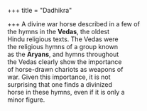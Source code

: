 +++
title = "Dadhikra"

+++
A divine war horse described in a few of  
the hymns in the **Vedas**, the oldest  
Hindu religious texts. The Vedas were  
the religious hymns of a group known  
as the **Aryans**, and hymns throughout  
the Vedas clearly show the importance  
of horse-drawn chariots as weapons of  
war. Given this importance, it is not  
surprising that one finds a divinized  
horse in these hymns, even if it is only a  
minor figure.